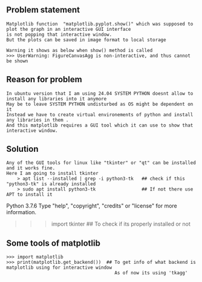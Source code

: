 ## Problem statement 
    Matplotlib function  "matplotlib.pyplot.show()" which was supposed to plot the graph in an interactive GUI interface
    is not popping that interactive window.
    But the plots can be saved in image format to local storage 

    Warning it shows as below when show() method is called
    >>> UserWarning: FigureCanvasAgg is non-interactive, and thus cannot be shown

## Reason for problem
    In ubuntu version that I am using 24.04 SYSTEM PYTHON doesnt allow to install any libraries into it anymore
    May be to leave SYSTEM PYTHON undisturbed as OS might be dependent on it
    Instead we have to create virtual environements of python and install any libraries in them .
    And this matplotlib requires a GUI tool which it can use to show that interactive window.

## Solution 
    Any of the GUI tools for linux like "tkinter" or "qt" can be installed and it works fine.
    Here I am going to install tkinter
        > apt list --installed | grep -i python3-tk   ## check if this "python3-tk" is already installed 
        > sudo apt install python3-tk                 ## If not there use APT to install it 


Python 3.7.6
Type "help", "copyright", "credits" or "license" for more information.
>>> import tkinter      ## To check if its properly installed or not 



## Some tools of matplotlib

    >>> import matplotlib
    >>> print(matplotlib.get_backend())  ## To get info of what backend is matplotlib using for interactive window
                                            As of now its using 'tkagg'


